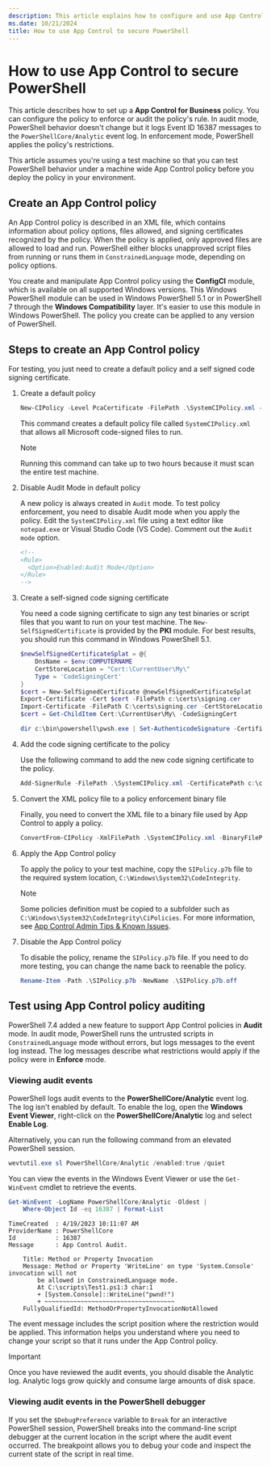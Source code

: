 ```yaml
---
description: This article explains how to configure and use App Control to secure PowerShell.
ms.date: 10/21/2024
title: How to use App Control to secure PowerShell
---
```

# How to use App Control to secure PowerShell

This article describes how to set up a **App Control for Business** policy. You can configure the
policy to enforce or audit the policy's rule. In audit mode, PowerShell behavior doesn't change but
it logs Event ID 16387 messages to the `PowerShellCore/Analytic` event log. In enforcement mode,
PowerShell applies the policy's restrictions.

This article assumes you're using a test machine so that you can test PowerShell behavior under a
machine wide App Control policy before you deploy the policy in your environment.

## Create an App Control policy

An App Control policy is described in an XML file, which contains information about policy options,
files allowed, and signing certificates recognized by the policy. When the policy is applied, only
approved files are allowed to load and run. PowerShell either blocks unapproved script files from
running or runs them in `ConstrainedLanguage` mode, depending on policy options.

You create and manipulate App Control policy using the **ConfigCI** module, which is available on
all supported Windows versions. This Windows PowerShell module can be used in Windows PowerShell 5.1
or in PowerShell 7 through the **Windows Compatibility** layer. It's easier to use this module in
Windows PowerShell. The policy you create can be applied to any version of PowerShell.

## Steps to create an App Control policy

For testing, you just need to create a default policy and a self signed code signing certificate.

1. Create a default policy

   ```powershell
   New-CIPolicy -Level PcaCertificate -FilePath .\SystemCIPolicy.xml -UserPEs
   ```

   This command creates a default policy file called `SystemCIPolicy.xml` that allows all Microsoft
   code-signed files to run.

   > [!NOTE]
   > Running this command can take up to two hours because it must scan the entire test machine.

1. Disable Audit Mode in default policy

   A new policy is always created in `Audit` mode. To test policy enforcement, you need to disable
   Audit mode when you apply the policy. Edit the `SystemCIPolicy.xml` file using a text editor like
   `notepad.exe` or Visual Studio Code (VS Code). Comment out the `Audit mode` option.

   ```XML
   <!--
   <Rule>
     <Option>Enabled:Audit Mode</Option>
   </Rule>
   -->
   ```

1. Create a self-signed code signing certificate

   You need a code signing certificate to sign any test binaries or script files that you want to
   run on your test machine. The `New-SelfSignedCertificate` is provided by the **PKI** module. For
   best results, you should run this command in Windows PowerShell 5.1.

   ```powershell
   $newSelfSignedCertificateSplat = @{
       DnsName = $env:COMPUTERNAME
       CertStoreLocation = "Cert:\CurrentUser\My\"
       Type = 'CodeSigningCert'
   }
   $cert = New-SelfSignedCertificate @newSelfSignedCertificateSplat
   Export-Certificate -Cert $cert -FilePath c:\certs\signing.cer
   Import-Certificate -FilePath C:\certs\signing.cer -CertStoreLocation "Cert:\CurrentUser\Root\"
   $cert = Get-ChildItem Cert:\CurrentUser\My\ -CodeSigningCert

   dir c:\bin\powershell\pwsh.exe | Set-AuthenticodeSignature -Certificate $cert
   ```

1. Add the code signing certificate to the policy

   Use the following command to add the new code signing certificate to the policy.

   ```powershell
   Add-SignerRule -FilePath .\SystemCIPolicy.xml -CertificatePath c:\certs\signing.cer -User
   ```

1. Convert the XML policy file to a policy enforcement binary file

   Finally, you need to convert the XML file to a binary file used by App Control to apply a policy.

   ```powershell
   ConvertFrom-CIPolicy -XmlFilePath .\SystemCIPolicy.xml -BinaryFilePath .\SIPolicy.p7b
   ```

1. Apply the App Control policy

   To apply the policy to your test machine, copy the `SIPolicy.p7b` file to the required system
   location, `C:\Windows\System32\CodeIntegrity`.

   > [!NOTE]
   > Some policies definition must be copied to a subfolder such as
   > `C:\Windows\System32\CodeIntegrity\CiPolicies`. For more information, see
   > [App Control Admin Tips & Known Issues][01].

1. Disable the App Control policy

   To disable the policy, rename the `SIPolicy.p7b` file. If you need to do more testing, you can
   change the name back to reenable the policy.

   ```powershell
   Rename-Item -Path .\SIPolicy.p7b -NewName .\SIPolicy.p7b.off
   ```

## Test using App Control policy auditing

PowerShell 7.4 added a new feature to support App Control policies in **Audit** mode. In audit mode,
PowerShell runs the untrusted scripts in `ConstrainedLanguage` mode without errors, but logs
messages to the event log instead. The log messages describe what restrictions would apply if the
policy were in **Enforce** mode.

### Viewing audit events

PowerShell logs audit events to the **PowerShellCore/Analytic** event log. The log isn't enabled by
default. To enable the log, open the **Windows Event Viewer**, right-click on the
**PowerShellCore/Analytic** log and select **Enable Log**.

Alternatively, you can run the following command from an elevated PowerShell session.

```powershell
wevtutil.exe sl PowerShellCore/Analytic /enabled:true /quiet
```

You can view the events in the Windows Event Viewer or use the `Get-WinEvent` cmdlet to retrieve the
events.

```powershell
Get-WinEvent -LogName PowerShellCore/Analytic -Oldest |
    Where-Object Id -eq 16387 | Format-List
```

```Output
TimeCreated  : 4/19/2023 10:11:07 AM
ProviderName : PowerShellCore
Id           : 16387
Message      : App Control Audit.

    Title: Method or Property Invocation
    Message: Method or Property 'WriteLine' on type 'System.Console' invocation will not
        be allowed in ConstrainedLanguage mode.
        At C:\scripts\Test1.ps1:3 char:1
        + [System.Console]::WriteLine("pwnd!")
        + ~~~~~~~~~~~~~~~~~~~~~~~~~~~~~~~~~~~~
    FullyQualifiedId: MethodOrPropertyInvocationNotAllowed
```

The event message includes the script position where the restriction would be applied. This
information helps you understand where you need to change your script so that it runs under the App Control
policy.

> [!IMPORTANT]
> Once you have reviewed the audit events, you should disable the Analytic log. Analytic logs grow
> quickly and consume large amounts of disk space.

### Viewing audit events in the PowerShell debugger

If you set the `$DebugPreference` variable to `Break` for an interactive PowerShell session,
PowerShell breaks into the command-line script debugger at the current location in the script where
the audit event occurred. The breakpoint allows you to debug your code and inspect the current state
of the script in real time.

<!-- link references -->
[01]: /windows/security/application-security/application-control/app-control-for-business/operations/known-issues
